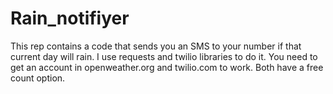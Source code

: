 # Rain_notifiyer
This rep contains a code that sends you an SMS to your number if that current day will rain. I use requests and twilio libraries to do it.  You need to get an account in openweather.org and twilio.com to work.  Both have a free count option. 

